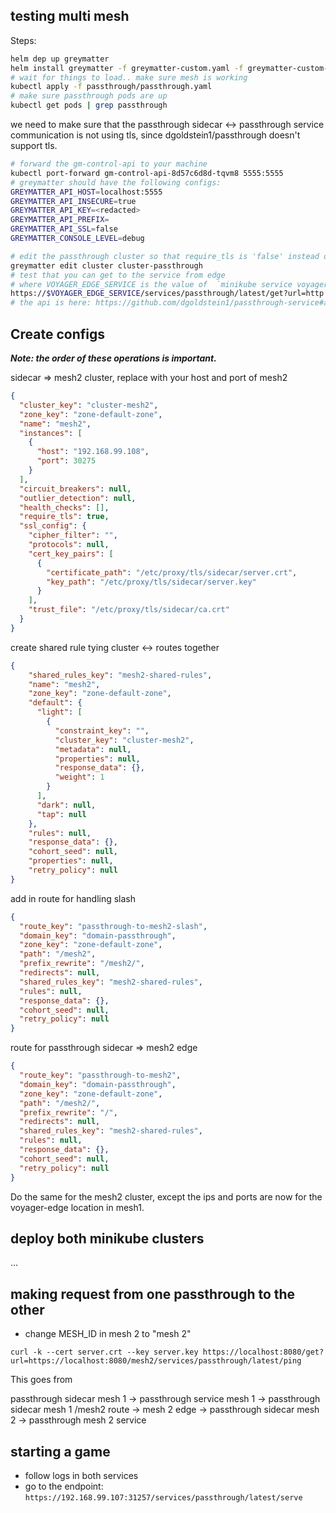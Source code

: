 ## testing multi mesh

Steps:

```bash
helm dep up greymatter
helm install greymatter -f greymatter-custom.yaml -f greymatter-custom-secrets.yaml -f greymatter-custom-minikube.yaml --name gm --replace
# wait for things to load.. make sure mesh is working
kubectl apply -f passthrough/passthrough.yaml
# make sure passthrough pods are up
kubectl get pods | grep passthrough
```

we need to make sure that the passthrough sidecar <-> passthrough service communication is not using tls, since dgoldstein1/passthrough doesn't support tls.

```bash
# forward the gm-control-api to your machine
kubectl port-forward gm-control-api-8d57c6d8d-tqvm8 5555:5555
# greymatter should have the following configs:
GREYMATTER_API_HOST=localhost:5555
GREYMATTER_API_INSECURE=true
GREYMATTER_API_KEY=<redacted>
GREYMATTER_API_PREFIX=
GREYMATTER_API_SSL=false
GREYMATTER_CONSOLE_LEVEL=debug

# edit the passthrough cluster so that require_tls is 'false' instead of 'true'
greymatter edit cluster cluster-passthrough
# test that you can get to the service from edge
# where VOYAGER_EDGE_SERVICE is the value of  `minikube service voyager-edge --https=true`
https://$VOYAGER_EDGE_SERVICE/services/passthrough/latest/get?url=http://google.com/
# the api is here: https://github.com/dgoldstein1/passthrough-service#api
```

## Create configs

***Note: the order of these operations is important.***

sidecar => mesh2 cluster, replace with your host and port of mesh2
```json
{
  "cluster_key": "cluster-mesh2",
  "zone_key": "zone-default-zone",
  "name": "mesh2",
  "instances": [
    {
      "host": "192.168.99.108",
      "port": 30275
    }
  ],
  "circuit_breakers": null,
  "outlier_detection": null,
  "health_checks": [],
  "require_tls": true,
  "ssl_config": {
    "cipher_filter": "",
    "protocols": null,
    "cert_key_pairs": [
      {
        "certificate_path": "/etc/proxy/tls/sidecar/server.crt",
        "key_path": "/etc/proxy/tls/sidecar/server.key"
      }
    ],
    "trust_file": "/etc/proxy/tls/sidecar/ca.crt"
  }
}
```
create shared rule tying cluster <-> routes together

```json
{
    "shared_rules_key": "mesh2-shared-rules",
    "name": "mesh2",
    "zone_key": "zone-default-zone",
    "default": {
      "light": [
        {
          "constraint_key": "",
          "cluster_key": "cluster-mesh2",
          "metadata": null,
          "properties": null,
          "response_data": {},
          "weight": 1
        }
      ],
      "dark": null,
      "tap": null
    },
    "rules": null,
    "response_data": {},
    "cohort_seed": null,
    "properties": null,
    "retry_policy": null
}
```
add in route for handling slash
```json
{
  "route_key": "passthrough-to-mesh2-slash",
  "domain_key": "domain-passthrough",
  "zone_key": "zone-default-zone",
  "path": "/mesh2",
  "prefix_rewrite": "/mesh2/",
  "redirects": null,
  "shared_rules_key": "mesh2-shared-rules",
  "rules": null,
  "response_data": {},
  "cohort_seed": null,
  "retry_policy": null
}
```
route for passthrough sidecar => mesh2 edge
```json
{
  "route_key": "passthrough-to-mesh2",
  "domain_key": "domain-passthrough",
  "zone_key": "zone-default-zone",
  "path": "/mesh2/",
  "prefix_rewrite": "/",
  "redirects": null,
  "shared_rules_key": "mesh2-shared-rules",
  "rules": null,
  "response_data": {},
  "cohort_seed": null,
  "retry_policy": null
}
```

Do the same for the mesh2 cluster, except the ips and ports are now for the voyager-edge location in mesh1.

## deploy both minikube clusters
...

## making request from one passthrough to the other

- change MESH_ID in mesh 2 to "mesh 2"

`curl -k --cert server.crt --key server.key https://localhost:8080/get?url=https://localhost:8080/mesh2/services/passthrough/latest/ping`

This goes from 

passthrough sidecar mesh 1 -> passthrough service mesh 1 -> passthrough sidecar mesh 1 /mesh2 route -> mesh 2 edge -> passthrough sidecar mesh 2 -> passthrough mesh 2 service

## starting a game

- follow logs in both services
- go to the endpoint: `https://192.168.99.107:31257/services/passthrough/latest/serve`